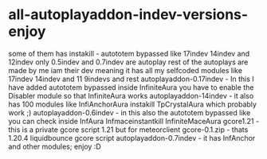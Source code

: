 # all-autoplayaddon-indev-versions-enjoy
some of them has instakill - autototem bypassed like 17indev 14indev and 12indev 
only 0.5indev and 0.7indev are autoplay rest of the autoplays are made by me iam their dev meaning it has all my selfcoded modules like 17indev 14indev and 11 9indevs and rest 
autoplayaddon-0.17indev - In this I have added autototem bypassed inside InfiniteAura you have to enable the Disabler module so that InfiniteAura works 
autoplayaddon-14indev - it also has 100 modules like InfiAnchorAura instakill TpCrystalAura which probably work ;)
autoplayaddon-0.6indev - in this also the autototem bypassed like you can check inside InfAura Infmaceinstantkill InfiniteMaceAura 
gcore1.21 - this is a private gcore script 1.21 but for meteorclient 
gcore-0.1.zip - thats 1.20.4 liquidbounce gcore script 
autoplayaddon-0.7indev - it has InfAnchor and other modules;
enjoy :D
